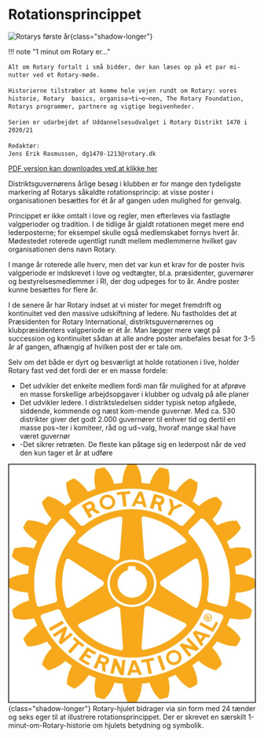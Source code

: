 # Rotationsprincippet

![Rotarys første år](images/rotationsprincippet.jpg){class="shadow-longer"} 

!!! note "1 minut om Rotary er..."

    Alt om Rotary fortalt i små bidder, der kan læses op på et par mi-nutter ved et Rotary-møde.
    
    Historierne tilstræber at komme hele vejen rundt om Rotary: vores historie, Rotary  basics, organisa¬ti¬o¬nen, The Rotary Foundation, Rotarys programmer, partnere og vigtige begivenheder.
    
    Serien er udarbejdet af Uddannelsesudvalget i Rotary Distrikt 1470 i 2020/21
    
    Redaktør: 
    Jens Erik Rasmussen, dg1470-1213@rotary.dk


<a href=https://1minut.rotary.dk/pdf-versioner/1_minut_om_Rotary_Rotationsprincippet.pdf target=_blank>PDF version kan downloades ved at klikke her</a>


Distriktsguvernørens årlige besøg i klubben er for mange den tydeligste markering af Rotarys såkaldte rotationsprincip: at visse poster i organisationen besættes for ét år af gangen uden mulighed for genvalg. 


Princippet er ikke omtalt i love og regler, men efterleves via fastlagte valgperioder og tradition. I de tidlige år gjaldt rotationen meget mere end lederposterne; for eksempel skulle også medlemskabet fornys hvert år. Mødestedet roterede ugentligt rundt mellem medlemmerne hvilket gav organisationen dens navn Rotary. 


I mange år roterede alle hverv, men det var kun et krav for de poster hvis valgperiode er indskrevet i love og vedtægter, bl.a. præsidenter, guvernører og bestyrelsesmedlemmer i RI, der dog udpeges for to år. Andre poster kunne besættes for flere år.


I de senere år har Rotary indset at vi mister for meget fremdrift og kontinuitet ved den massive udskiftning af ledere. Nu fastholdes det at Præsidenten for Rotary International, distriktsguvernørernes og klubpræsidenters valgperiode er ét år. Man lægger mere vægt på succession og kontinuitet sådan at alle andre poster anbefales besat for 3-5 år af gangen, afhængig af hvilken post der er tale om.


Selv om det både er dyrt og besværligt at holde rotationen i live, holder Rotary fast ved det fordi der er en masse fordele:

- Det udvikler det enkelte medlem fordi man får mulighed for at afprøve en masse forskellige arbejdsopgaver i klubber og udvalg på alle planer
- Det udvikler ledere. I distriktsledelsen sidder typisk netop afgåede, siddende, kommende og næst kom-mende guvernør. Med ca. 530 distrikter giver det godt 2.000 guvernører til enhver tid og dertil en masse pos¬ter i komiteer, råd og ud¬valg, hvoraf mange skal have været guvernør
- -Det sikrer retræten. De fleste kan påtage sig en lederpost når de ved den kun tager et år at udføre


![Rotaryhjulet](images/Rotaryhjulet2.jpg){class="shadow-longer"} 
Rotary-hjulet bidrager via sin form med 24 tænder og seks eger til at illustrere rotationsprincippet. Der er skrevet en særskilt 1-minut-om-Rotary-historie om hjulets betydning og symbolik.